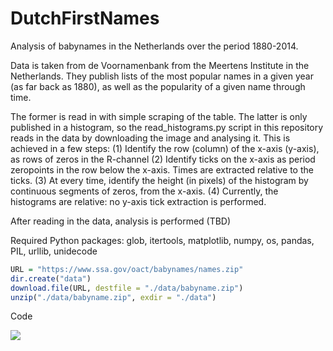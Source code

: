 # DutchFirstNames
Analysis of babynames in the Netherlands over the period 1880-2014.

Data is taken from de Voornamenbank from the Meertens Institute in the Netherlands. They publish lists of the  most popular names in a given year (as far back as 1880), as well as the popularity of a given name through time. 

The former is read in with simple scraping of the table. The latter is only published in a histogram, so the read_histograms.py script in this repository reads in the data by downloading the image and analysing it. This is achieved in a few steps:
(1) Identify the row (column) of the x-axis (y-axis), as rows of zeros in the R-channel
(2) Identify ticks on the x-axis as period zeropoints in the row below the x-axis. Times are extracted relative to the ticks.
(3) At every time, identify the height (in pixels) of the histogram by continuous segments of zeros, from the x-axis.
(4) Currently, the histograms are relative: no y-axis tick extraction is performed. 

After reading in the data, analysis is performed (TBD)

Required Python packages:
glob, itertools, matplotlib, numpy, os, pandas, PIL, urllib, unidecode

``` r
URL = "https://www.ssa.gov/oact/babynames/names.zip"
dir.create("data")
download.file(URL, destfile = "./data/babyname.zip")
unzip("./data/babyname.zip", exdir = "./data")
```

Code

![](../GoodScraping/asterix_scores.png)
